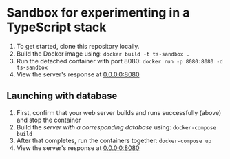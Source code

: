 # Sandbox for experimenting in a TypeScript stack

1. To get started, clone this repository locally.
2. Build the Docker image using: `docker build -t ts-sandbox .`
3. Run the detached container with port 8080: `docker run -p 8080:8080 -d ts-sandbox`
4. View the server's response at [0.0.0.0:8080](http://0.0.0.0:8080)

## Launching with database

1. First, confirm that your web server builds and runs successfully (above) and stop the container
2. Build the *server with a corresponding database* using: `docker-compose build`
3. After that completes, run the containers together: `docker-compose up`
4. View the server's response at [0.0.0.0:8080](http://0.0.0.0:8080)